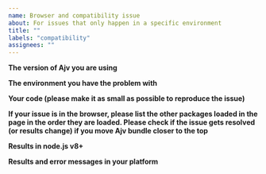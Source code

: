 ```yaml
---
name: Browser and compatibility issue
about: For issues that only happen in a specific environment
title: ""
labels: "compatibility"
assignees: ""
---
```


<!--
Frequently Asked Questions: https://github.com/ajv-validator/ajv/blob/master/docs/faq.md
Please provide all info and reduce your schema and data to the smallest possible size.

This template is for compatibility issues.
For other issues please see https://github.com/ajv-validator/ajv/blob/master/CONTRIBUTING.md
-->

**The version of Ajv you are using**

**The environment you have the problem with**

**Your code (please make it as small as possible to reproduce the issue)**

**If your issue is in the browser, please list the other packages loaded in the page in the order they are loaded. Please check if the issue gets resolved (or results change) if you move Ajv bundle closer to the top**

**Results in node.js v8+**

**Results and error messages in your platform**
